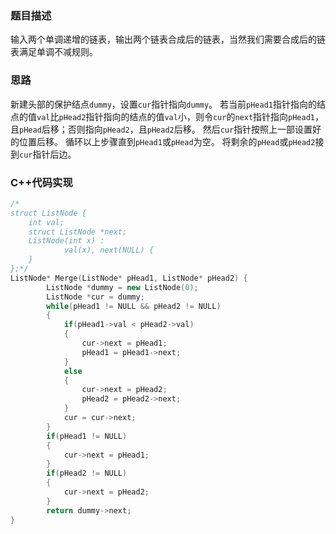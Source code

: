### 题目描述

 输入两个单调递增的链表，输出两个链表合成后的链表，当然我们需要合成后的链表满足单调不减规则。 

### 思路

新建头部的保护结点```dummy```，设置```cur```指针指向```dummy```。
若当前```pHead1```指针指向的结点的值```val```比```pHead2```指针指向的结点的值```val```小，则令```cur```的```next```指针指向```pHead1```，且```pHead```后移；否则指向```pHead2```，且```pHead2```后移。
然后```cur```指针按照上一部设置好的位置后移。
循环以上步骤直到```pHead1```或```pHead```为空。
将剩余的```pHead```或```pHead2```接到```cur```指针后边。

### C++代码实现

```c++
/*
struct ListNode {
	int val;
	struct ListNode *next;
	ListNode(int x) :
			val(x), next(NULL) {
	}
};*/
ListNode* Merge(ListNode* pHead1, ListNode* pHead2) {
        ListNode *dummy = new ListNode(0);
        ListNode *cur = dummy;
        while(pHead1 != NULL && pHead2 != NULL)
        {
            if(pHead1->val < pHead2->val)
            {
                cur->next = pHead1;
                pHead1 = pHead1->next;
            }
            else
            {
                cur->next = pHead2;
                pHead2 = pHead2->next;
            }
            cur = cur->next;
        }
    	if(pHead1 != NULL)
        {
            cur->next = pHead1;
        }
    	if(pHead2 != NULL)
        {
            cur->next = pHead2;
        }
    	return dummy->next;        
}

```

